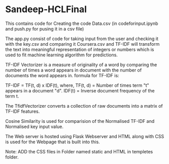 # Sandeep-HCLFinal

This contains code for Creating the code Data.csv
(in codeforinput.ipynb and push.py for pusing it in a csv file)

The app.py consist of code for taking input from the user and checking it with the key.csv and comparing it Coursera.csv and TF-IDF will transform the text into meaningful representation of integers or numbers which is used to fit machine learning algorithm for predictions.

TF-IDF Vectorizer is a measure of originality of a word by comparing the number of times a word appears in document with the number of documents the word appears in. formula for TF-IDF is:

TF-IDF = TF(t, d) x IDF(t), where, TF(t, d) = Number of times term "t" appears in a document "d". IDF(t) = Inverse document frequency of the term t.

The TfidfVectorizer converts a collection of raw documents into a matrix of TF-IDF features.

Cosine Similarity is used for comparision of the Normalised TF-IDF and Normalised key input value.

The Web server is hosted using Flask Webserver and HTML along with CSS is used for the Webpage that is built into this.


Note: ADD the CSS files in Folder named static and HTML in templetes folder.
